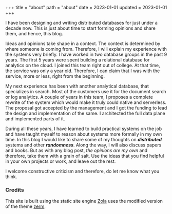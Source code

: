 +++
title = "about"
path = "about"
date = 2023-01-01
updated = 2023-01-01
+++

I have been designing and writing distributed databases for just under a decade now. This
is just about time to start forming opinions and share them, and hence, this blog.


Ideas and opinions take shape in a context. The context is determined by where someone is
coming from. Therefore, I will explain my experience with the systems very briefly. I have
worked in two database groups in the past 9 years. The first 5 years were spent building
a relational database for analytics on the cloud. I joined this team right out of college.
At that time, the service was only a year old. Therefore, I can claim that I was with the
service, more or less, right from the beginning.


My next experience has been with another analytical database, that specializes in search. Most
of the customers use it for the document search or log analytics. A couple of years in
this team, I proposes a complete rewrite of the system which would make it truly could
native and serverless. The proposal got accepted by the management and I got the funding
to lead the design and implementation of the same. I architected the full data plane and
implemented parts of it.

During all these years, I have learned to build practical systems on the job and have
taught myself to reason about systems more formally in my own time. In this blog I would like to share
some of my thoughts on ***distributed*** systems and other ***randomness***. Along the
way, I will also discuss papers and books. But as with any
blog post, *the opinions are my own* and therefore, take them with a grain of salt. Use the
ideas that you find helpful in your own projects or work, and leave out the rest.

I welcome constructive criticism and therefore, do let me know what you think.


### Credits
This site is built using the static site engine [Zola](https://www.getzola.org/) uses the modified
version of the theme [zerm](https://github.com/ejmg/zerm).
